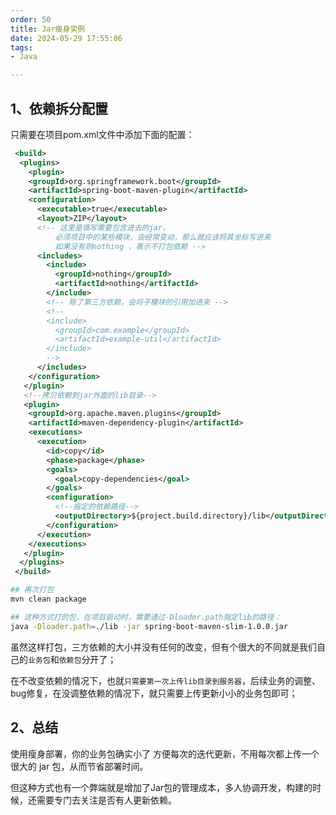 ```yaml
---
order: 50
title: Jar瘦身实例
date: 2024-05-29 17:55:06
tags:
- Java

---
```


## 1、依赖拆分配置

只需要在项目pom.xml文件中添加下面的配置：

```xml
 <build>
  <plugins>
    <plugin>
    <groupId>org.springframework.boot</groupId>
    <artifactId>spring-boot-maven-plugin</artifactId>
    <configuration>
      <executable>true</executable>
      <layout>ZIP</layout>
      <!-- 这里是填写需要包含进去的jar，
          必须项目中的某些模块，会经常变动，那么就应该将其坐标写进来
          如果没有则nothing ，表示不打包依赖 -->
      <includes>
        <include>
          <groupId>nothing</groupId>
          <artifactId>nothing</artifactId>
        </include>
        <!-- 除了第三方依赖，会将子模块的引用加进来 -->
        <!-- 
        <include>
          <groupId>com.example</groupId>
          <artifactId>example-util</artifactId>
        </include> 
        -->
      </includes>
    </configuration>
   </plugin>
   <!--拷贝依赖到jar外面的lib目录-->
   <plugin>
    <groupId>org.apache.maven.plugins</groupId>
    <artifactId>maven-dependency-plugin</artifactId>
    <executions>
      <execution>
        <id>copy</id>
        <phase>package</phase>
        <goals>
          <goal>copy-dependencies</goal>
        </goals>
        <configuration>
          <!--指定的依赖路径-->
          <outputDirectory>${project.build.directory}/lib</outputDirectory>
        </configuration>
      </execution>
    </executions>
   </plugin>
  </plugins>
 </build>
```

```bash
## 再次打包
mvn clean package

## 这种方式打的包，在项目启动时，需要通过-Dloader.path指定lib的路径：
java -Dloader.path=./lib -jar spring-boot-maven-slim-1.0.0.jar
```

虽然这样打包，三方依赖的大小并没有任何的改变，但有个很大的不同就是我们自己的`业务包`和`依赖包`分开了；

在不改变依赖的情况下，也就`只需要第一次上传lib目录到服务器`，后续业务的调整、bug修复，在没调整依赖的情况下，就只需要上传更新小小的业务包即可；

## 2、总结

使用瘦身部署，你的业务包确实小了 方便每次的迭代更新，不用每次都上传一个很大的 jar 包，从而节省部署时间。

但这种方式也有一个弊端就是增加了Jar包的管理成本，多人协调开发，构建的时候，还需要专门去关注是否有人更新依赖。
